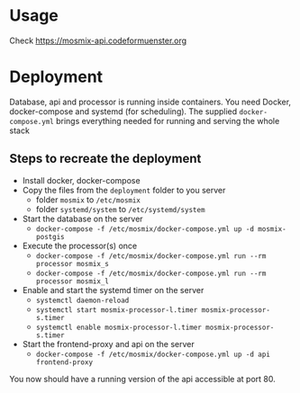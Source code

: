 # Usage

Check https://mosmix-api.codeformuenster.org

# Deployment

Database, api and processor is running inside containers. You need Docker, docker-compose and systemd (for scheduling). The supplied `docker-compose.yml` brings everything needed for running and serving the whole stack

## Steps to recreate the deployment

- Install docker, docker-compose
- Copy the files from the `deployment` folder to you server
  - folder `mosmix` to `/etc/mosmix`
  - folder `systemd/system` to `/etc/systemd/system`
- Start the database on the server
  - `docker-compose -f /etc/mosmix/docker-compose.yml up -d mosmix-postgis`
- Execute the processor(s) once
  - `docker-compose -f /etc/mosmix/docker-compose.yml run --rm processor mosmix_s`
  - `docker-compose -f /etc/mosmix/docker-compose.yml run --rm processor mosmix_l`
- Enable and start the systemd timer on the server
  - `systemctl daemon-reload`
  - `systemctl start mosmix-processor-l.timer mosmix-processor-s.timer`
  - `systemctl enable mosmix-processor-l.timer mosmix-processor-s.timer`
- Start the frontend-proxy and api on the server
  - `docker-compose -f /etc/mosmix/docker-compose.yml up -d api frontend-proxy`

You now should have a running version of the api accessible at port 80.
